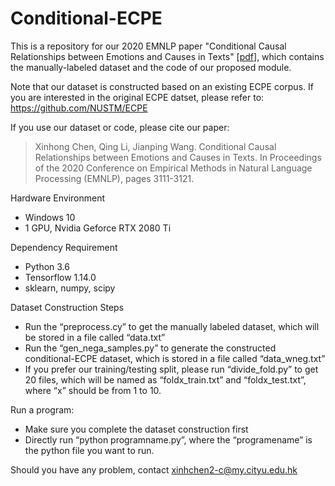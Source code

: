 # Conditional-ECPE
This is a repository for our 2020 EMNLP paper "Conditional Causal Relationships between Emotions and Causes in Texts" \[[pdf](https://www.aclweb.org/anthology/2020.emnlp-main.252.pdf)\], which contains the manually-labeled dataset and the code of our proposed module.

Note that our dataset is constructed based on an existing ECPE corpus. If you are interested in the original ECPE datset, please refer to: https://github.com/NUSTM/ECPE

If you use our dataset or code, please cite our paper:
>Xinhong Chen, Qing Li, Jianping Wang. Conditional Causal Relationships between Emotions and Causes in Texts. In Proceedings of the 2020 Conference on Empirical Methods in Natural Language Processing (EMNLP), pages 3111-3121.

Hardware Environment
- Windows 10
- 1 GPU, Nvidia Geforce RTX 2080 Ti

Dependency Requirement
- Python 3.6
- Tensorflow 1.14.0
- sklearn, numpy, scipy

Dataset Construction Steps
- Run the “preprocess.cy” to get the manually labeled dataset, which will be stored in a file called “data.txt”
- Run the “gen_nega_samples.py” to generate the constructed conditional-ECPE dataset, which is stored in a file called “data_wneg.txt”
-	If you prefer our training/testing split, please run “divide_fold.py” to get 20 files, which will be named as “foldx_train.txt” and “foldx_test.txt”, where “x” should be from 1 to 10.

Run a program:
- Make sure you complete the dataset construction first
-	Directly run “python programname.py”, where the “programename” is the python file you want to run.

Should you have any problem, contact xinhchen2-c@my.cityu.edu.hk
